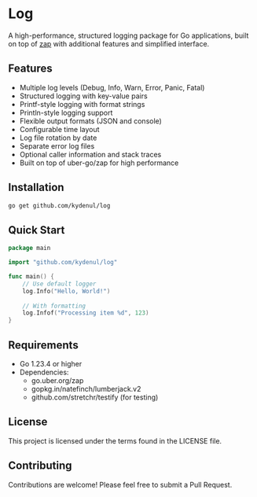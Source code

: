 # Log

A high-performance, structured logging package for Go applications, built on top of [zap](https://github.com/uber-go/zap) with additional features and simplified interface.

## Features

- Multiple log levels (Debug, Info, Warn, Error, Panic, Fatal)
- Structured logging with key-value pairs
- Printf-style logging with format strings
- Println-style logging support
- Flexible output formats (JSON and console)
- Configurable time layout
- Log file rotation by date
- Separate error log files
- Optional caller information and stack traces
- Built on top of uber-go/zap for high performance

## Installation

```bash
go get github.com/kydenul/log
```

## Quick Start

```go
package main

import "github.com/kydenul/log"

func main() {
    // Use default logger
    log.Info("Hello, World!")
    
    // With formatting
    log.Infof("Processing item %d", 123)
}
```

## Requirements

- Go 1.23.4 or higher
- Dependencies:
  - go.uber.org/zap
  - gopkg.in/natefinch/lumberjack.v2
  - github.com/stretchr/testify (for testing)

## License

This project is licensed under the terms found in the LICENSE file.

## Contributing

Contributions are welcome! Please feel free to submit a Pull Request.
